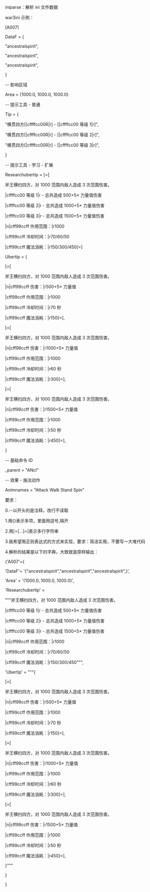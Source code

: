 iniparse：解析 ini 文件数据

war3ini 示例：

[A007]

DataF = {

"ancestralspirit",

"ancestralspirit",

"ancestralspirit",

}

-- 影响区域

Area = {1000.0, 1000.0, 1000.0}

-- 提示工具 - 普通

Tip = {

"横贯四方[|cffffcc00R|r] - [|cffffcc00 等级 1|r]",

"横贯四方[|cffffcc00R|r] - [|cffffcc00 等级 2|r]",

"横贯四方[|cffffcc00R|r] - [|cffffcc00 等级 3|r]",

}

-- 提示工具 - 学习 - 扩展

Researchubertip = [=[

斧王横扫四方，对 1000 范围内敌人造成 3 次范围伤害。

|cffffcc00 等级 1|r - 总共造成 500+5× 力量值伤害

|cffffcc00 等级 2|r - 总共造成 1000+5× 力量值伤害

|cffffcc00 等级 3|r - 总共造成 1500+5× 力量值伤害

|n|cff99ccff 作用范围：|r1000

|cff99ccff 冷却时间：|r70/60/50

|cff99ccff 魔法消耗：|r150/300/450]=]

Ubertip = {

[=[

斧王横扫四方，对 1000 范围内敌人造成 3 次范围伤害。

|n|cff99ccff 伤害：|r500+5× 力量值

|cff99ccff 作用范围：|r1000

|cff99ccff 冷却时间：|r70 秒

|cff99ccff 魔法消耗：|r150]=],

[=[

斧王横扫四方，对 1000 范围内敌人造成 3 次范围伤害。

|n|cff99ccff 伤害：|r1000+5× 力量值

|cff99ccff 作用范围：|r1000

|cff99ccff 冷却时间：|r60 秒

|cff99ccff 魔法消耗：|r300]=],

[=[

斧王横扫四方，对 1000 范围内敌人造成 3 次范围伤害。

|n|cff99ccff 伤害：|r1500+5× 力量值

|cff99ccff 作用范围：|r1000

|cff99ccff 冷却时间：|r50 秒

|cff99ccff 魔法消耗：|r450]=],

}

-- 基础命令 ID

\_parent = "ANcl"

-- 效果 - 施法动作

Animnames = "Attack Walk Stand Spin"

要求：

0.--以开头的是注释，改行不读取

1.用{}表示多项，里面用逗号,隔开

2.用[=[...]=]表示多行字符串

3.我希望用正则表达式的方式来实现，要求：简洁实用，不要写一大堆代码

4.解析的结果是以下的字典，大致就是原样输出：

{'A007'={

'DataF'= '{"ancestralspirit","ancestralspirit","ancestralspirit",}',

'Area' = '{1000.0, 1000.0, 1000.0}',

'Researchubertip' =

"""斧王横扫四方，对 1000 范围内敌人造成 3 次范围伤害。

|cffffcc00 等级 1|r - 总共造成 500+5× 力量值伤害

|cffffcc00 等级 2|r - 总共造成 1000+5× 力量值伤害

|cffffcc00 等级 3|r - 总共造成 1500+5× 力量值伤害

|n|cff99ccff 作用范围：|r1000

|cff99ccff 冷却时间：|r70/60/50

|cff99ccff 魔法消耗：|r150/300/450""",

'Ubertip' = """{

[=[

斧王横扫四方，对 1000 范围内敌人造成 3 次范围伤害。

|n|cff99ccff 伤害：|r500+5× 力量值

|cff99ccff 作用范围：|r1000

|cff99ccff 冷却时间：|r70 秒

|cff99ccff 魔法消耗：|r150]=],

[=[

斧王横扫四方，对 1000 范围内敌人造成 3 次范围伤害。

|n|cff99ccff 伤害：|r1000+5× 力量值

|cff99ccff 作用范围：|r1000

|cff99ccff 冷却时间：|r60 秒

|cff99ccff 魔法消耗：|r300]=],

[=[

斧王横扫四方，对 1000 范围内敌人造成 3 次范围伤害。

|n|cff99ccff 伤害：|r1500+5× 力量值

|cff99ccff 作用范围：|r1000

|cff99ccff 冷却时间：|r50 秒

|cff99ccff 魔法消耗：|r450]=],

}"""

}

}
